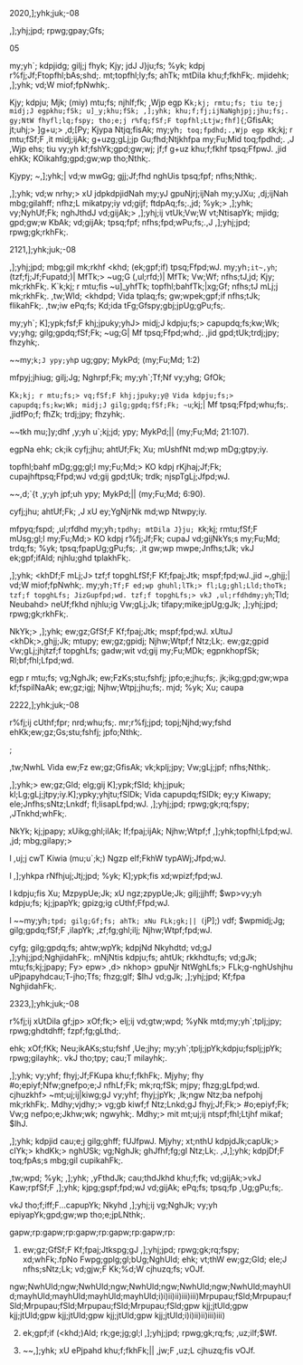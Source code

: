 2020,];yhk;juk;-08

,];yhj;jpd; rpwg;gpay;Gfs;

05

my;yh`; kdpjidg; gilj;j fhyk; Kjy; jdJ J}ju;fs; %yk; kdpj r%fj;Jf;Ftopfhl;bAs;shd;. mt;topfhl;ly;fs; ahTk; mtDila khu;f;fkhFk;. mjidehk; ,];yhk; vd;W miof;fpNwhk;.

Kjy; kdpju; Mjk; (miy) mtu;fs; njhlf;fk; ,Wjp egp K`k;kj; rmtu;fs; tiu te;j midj;J egpkhu;fSk; u]_y;khu;fSk; ,];yhk; khu;f;fj;ijNaNghjpj;jhu;fs;. gy;NtW fhyfl;lq;fspy; tho;e;j r%fq;fSf;F topfhl;Ltjw;fhf]{`;GfisAk; jt;uhj;> ]g+u;> ,d;[Py; Kjypa Ntjq;fisAk; my;yh`; toq;fpdhd;.,Wjp egp K`k;kj; r mtu;fSf;F ,it midj;ijAk; g+uzg;gLj;jp Gu;fhd;Ntjkhfpa my;Fu;Mid toq;fpdhd;. ,J ,Wjp ehs; tiu vy;yh kf;fshYk;gpd;gw;wj; jf;f g+uz khu;f;fkhf tpsq;FfpwJ. ,jid ehKk; KOikahfg;gpd;gw;wp tho;Nthk;.

Kjypy; ~,];yhk;| vd;w mwGg; gjj;Jf;fhd nghUis tpsq;fpf; nfhs;Nthk;.

,];yhk; vd;w nrhy;> xU jdpkdpjidNah my;yJ gpuNjrj;ijNah my;yJXu; ,dj;ijNah mbg;gilahff; nfhz;L mikatpy;iy vd;gijf; ftdpAq;fs;.,jd; %yk;> ,];yhk; vy;NyhUf;Fk; nghJthdJ vd;gijAk;> ,];yhj;ij vtUk;Vw;W vt;NtisapYk; mjidg; gpd;gw;w KbAk; vd;gijAk; tpsq;fpf; nfhs;fpd;wPu;fs;.,J ,];yhj;jpd; rpwg;gk;rkhFk;.

2121,];yhk;juk;-08

,];yhj;jpd; mbg;gil mk;rkhf <khd; (ek;gpf;if) tpsq;Ffpd;wJ. my;yh`;it~,yh`; (tzf;fj;Jf;Fupatd;)| MfTk;> ~ug;G (,ul;rfd;)| MfTk; Vw;Wf; nfhs;tJ,jd; Kjy; mk;rkhFk;. K`k;kj; r mtu;fis ~u]_yhfTk; topfhl;bahfTk;|xg;Gf; nfhs;tJ mLj;j mk;rkhFk;. ,tw;Wld; <khdpd; Vida tplaq;fs; gw;wpek;gpf;if nfhs;tJk; flikahFk;. ,tw;iw ePq;fs; Kd;ida tFg;Gfspy;gbj;jpUg;gPu;fs;.

my;yh`; K];ypk;fsf;F khj;jpuky;yhJ> midj;J kdpju;fs;> capupdq;fs;kw;Wk; vy;yhg; gilg;gpdq;fSf;Fk; ~ug;G| Mf tpsq;Ffpd;whd;. ,jid gpd;tUk;trdj;jpy; fhzyhk;.

~~my;`k;J ypy;yh`p ug;gpy; MykPd; (my;Fu;Md; 1:2)

mfpyj;jhiug; gilj;Jg; Nghrpf;Fk; my;yh`;Tf;Nf vy;yhg; GfOk;

K`k;kj; r mtu;fs;> vq;fSf;F khj;jpuky;y@ Vida kdpju;fs;> capupdq;fs;kw;Wk; midj;J gilg;gpdq;fSf;Fk; ~u`;kj;| Mf tpsq;Ffpd;whu;fs;. ,jidfPo;f; fhZk; trdj;jpy; fhzyhk;.

~~tkh mu;]y;dhf ,y;yh u`;kj;jd; ypy; MykPd;|| (my;Fu;Md; 21:107).

egpNa ehk; ck;ik cyfj;jhu; ahtUf;Fk; Xu; mUshfNt md;wp mDg;gtpy;iy.

topfhl;bahf mDg;gg;gl;l my;Fu;Md;> KO kdpj rKjhaj;Jf;Fk; cupajhftpsq;Ffpd;wJ vd;gij gpd;tUk; trdk; njspTgLj;Jfpd;wJ.

~~,d;`{t ,y;yh jpf;uh ypy; MykPd;|| (my;Fu;Md; 6:90).

cyfj;jhu; ahtUf;Fk; ,J xU ey;YgNjrNk md;wp Ntwpy;iy.

mfpyq;fspd; ,ul;rfdhd my;yh`;tpdhy; mtDila J}ju; K`k;kj; rmtu;fSf;F mUsg;gl;l my;Fu;Md;> KO kdpj r%fj;Jf;Fk; cupaJ vd;gijNkYs;s my;Fu;Md; trdq;fs; %yk; tpsq;fpapUg;gPu;fs;. ,it gw;wp mwpe;Jnfhs;tJk; vkJ ek;gpf;ifAld; njhlu;ghd tplakhFk;.

,];yhk; <khDf;F mLj;J> tzf;f topghLfSf;F Kf;fpaj;Jtk; mspf;fpd;wJ.,jid ~,ghjj;| vd;W miof;fpNwhk;. my;yh`;Tf;F ed;wp ghuhl;lTk;> fl;Lg;ghl;Lld;thoTk; tzf;f topghLfs; JizGupfpd;wd. tzf;f topghLfs;> vkJ ,ul;rfdhdmy;yh`;Tld; Neubahd> neUf;fkhd njhlu;ig Vw;gLj;Jk; tifapy;mike;jpUg;gJk; ,];yhj;jpd; rpwg;gk;rkhFk;.

NkYk;> ,];yhk; ew;gz;GfSf;F Kf;fpaj;Jtk; mspf;fpd;wJ. xUtuJ <khDk;>,ghjj;Jk; mtupy; ew;gz;gpidj; Njhw;Wtpf;f Ntz;Lk;. ew;gz;gpid Vw;gLj;jhjtzf;f topghLfs; gadw;wit vd;gij my;Fu;MDk; egpnkhopfSk; Rl;bf;fhl;Lfpd;wd.

egp r mtu;fs; vg;NghJk; ew;FzKs;stu;fshfj; jpfo;e;jhu;fs;. jk;ikg;gpd;gw;wpa kf;fspilNaAk; ew;gz;igj; Njhw;Wtpj;jhu;fs;. mjd; %yk; Xu; caupa

2222,];yhk;juk;-08

r%fj;ij cUthf;fpr; nrd;whu;fs;. mr;r%fj;jpd; topj;Njhd;wy;fshd ehKk;ew;gz;Gs;stu;fshfj; jpfo;Nthk;.

;

,tw;NwhL Vida ew;Fz ew;gz;GfisAk; vk;kplj;jpy; Vw;gLj;jpf; nfhs;Nthk;.

,];yhk;> ew;gz;Gld; elg;gij K];ypk;fSld; khj;jpuk; kl;Lg;gLj;jtpy;iy.K];ypky;yhjtu;fSlDk; Vida capupdq;fSlDk; ey;y Kiwapy; ele;Jnfhs;sNtz;Lnkdf; fl;lisapLfpd;wJ. ,];yhj;jpd; rpwg;gk;rq;fspy; ,JTnkhd;whFk;.

NkYk; kj;jpapy; xUikg;ghl;ilAk; If;fpaj;ijAk; Njhw;Wtpf;f ,];yhk;topfhl;Lfpd;wJ. ,jd; mbg;gilapy;>

l ,uj;j cwT Kiwia (mu;u`;k;) Ngzp elf;FkhW typAWj;Jfpd;wJ.

l ,];yhkpa rNfhjuj;Jtj;jpd; %yk; K];ypk;fis xd;wpizf;fpd;wJ.

l kdpju;fis Xu; MzpypUe;Jk; xU ngz;zpypUe;Jk; gilj;jjhff; $wp>vy;yh kdpju;fs; kj;jpapYk; gpizg;ig cUthf;Ffpd;wJ.

l ~~my;yh`;tpd; gilg;Gf;fs; ahTk; xNu FLk;gk;|| (`jP];) vdf; $wpmidj;Jg; gilg;gpdq;fSf;F ,ilapYk; ,zf;fg;ghl;ilj; Njhw;Wtpf;fpd;wJ.

cyfg; gilg;gpdq;fs; ahtw;wpYk; kdpjNd Nkyhdtd; vd;gJ ,];yhj;jpd;NghjidahFk;. mNjNtis kdpju;fs; ahtUk; rkkhdtu;fs; vd;gJk; mtu;fs;kj;jpapy; Fy> epw> ,d> nkhop> gpuNjr NtWghLfs;> FLk;g-nghUshjhu uPjpapyhdcau;T-jho;Tfs; fhzg;glf; $lhJ vd;gJk; ,];yhj;jpd; Kf;fpa NghjidahFk;.

2323,];yhk;juk;-08

r%fj;ij xUtDila gf;jp> xOf;fk;> elj;ij vd;gtw;wpd; %yNk mtd;my;yh`;tplj;jpy; rpwg;ghdtdhff; fzpf;fg;gLthd;.

ehk; xOf;fKk; Neu;ikAKs;stu;fshf ,Ue;jhy; my;yh`;tplj;jpYk;kdpju;fsplj;jpYk; rpwg;gilayhk;. vkJ tho;tpy; cau;T milayhk;.

,];yhk; vy;yhf; fhyj;Jf;FKupa khu;f;fkhFk;. Mjyhy; fhy #o;epiyf;Nfw;gnefpo;e;J nfhLf;Fk; mk;rq;fSk; mjpy; fhzg;gLfpd;wd. cjhuzkhf> ~mt;uj;ij|kiwg;gJ vy;yhf; fhyj;jpYk; ,lk;ngw Ntz;ba nefpohj mk;rkhFk;. Mdhy;vjdhy;> vg;gb kiwf;f Ntz;Lnkd;gJ fhyj;Jf;Fk;> #o;epiyf;Fk; Vw;g nefpo;e;Jkhw;wk; ngwyhk;. Mdhy;> mit mt;uj;ij ntspf;fhl;Ltjhf mikaf; $lhJ.

,];yhk; kdpjid cau;e;j gilg;ghff; fUJfpwJ. Mjyhy; xt;nthU kdpjdJk;capUk;> clYk;> khdKk;> nghUSk; vg;NghJk; ghJfhf;fg;gl Ntz;Lk;. ,J,];yhk; kdpjDf;F toq;fpAs;s mbg;gil cupikahFk;.

,tw;wpd; %yk; ,];yhk; ,yFthdJk; cau;thdJkhd khu;f;fk; vd;gijAk;>vkJ Kaw;rpfSf;F ,];yhk; kjpg;gspf;fpd;wJ vd;gijAk; ePq;fs; tpsq;fp ,Ug;gPu;fs;.

vkJ tho;f;iff;F...capupYk; Nkyhd ,];yhj;ij vg;NghJk; vy;yh epiyapYk;gpd;gw;wp tho;e;jpLNthk;.

gapw;rp:gapw;rp:gapw;rp:gapw;rp:gapw;rp:

1. ew;gz;GfSf;F Kf;fpaj;Jtkspg;gJ ,];yhj;jpd; rpwg;gk;rq;fspy; xd;whFk;.fpNo Fwpg;gplg;gl;bUg;NghUld; ehk; vt;thW ew;gz;Gld; ele;J nfhs;sNtz;Lk; vd;gjw;F Kk;%d;W cjhuzq;fs; vOJf.

ngw;NwhUld;ngw;NwhUld;ngw;NwhUld;ngw;NwhUld;ngw;NwhUld;mayhUld;mayhUld;mayhUld;mayhUld;mayhUld;i)i)ii)ii)iii)iii)Mrpupau;fSld;Mrpupau;fSld;Mrpupau;fSld;Mrpupau;fSld;Mrpupau;fSld;gpw kjj;jtUld;gpw kjj;jtUld;gpw kjj;jtUld;gpw kjj;jtUld;gpw kjj;jtUld;i)i)ii)ii)iii)iii)

2. ek;gpf;if (<khd;)Ald; rk;ge;jg;gl;l ,];yhj;jpd; rpwg;gk;rq;fs; ,uz;ilf;$Wf.

3. ~~,];yhk; xU ePjpahd khu;f;fkhFk;|| ,jw;F ,uz;L cjhuzq;fis vOJf.